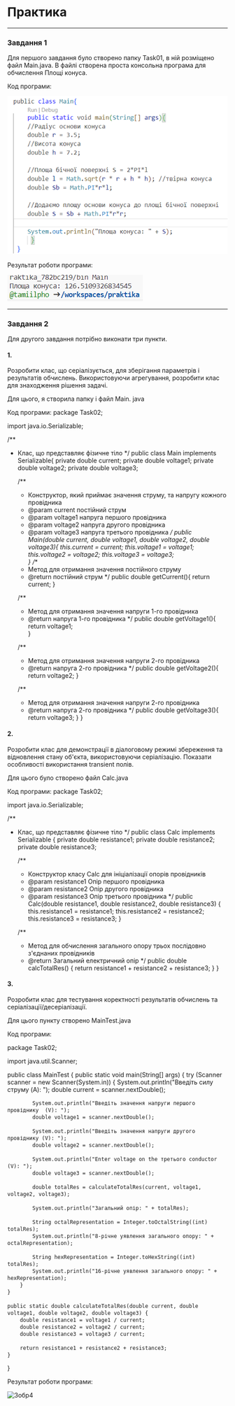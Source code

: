 # Практика
____
### Завдання 1
Для першого завдання було створено папку Task01, в ній розміщено файл Main.java. В файлі створена проста консольна програма для обчислення Площі конуса.

Код програми:

![Зобр1](img/image.png)

Результат роботи програми:

![Зобр2](img/image-1.png)

____
### Завдання 2
Для другого завдання потрібно виконати три пункти.

#### 1.
Розробити клас, що серіалізується, для зберігання параметрів і результатів обчислень. Використовуючи агрегування, розробити клас для знаходження рішення задачі.

Для цього, я створила папку і файл Main. java

Код програми:
package Task02;

import java.io.Serializable;

/**
 * Клас, що представляє фізичне тіло
 */
public class Main implements Serializable{
    private double current;
    private double voltage1;
    private double voltage2;
    private double voltage3; 
    
    /**
     * Конструктор, який приймає значення струму, та напругу кожного провідника
     * @param current постійний струм
     * @param voltage1 напруга першого провідника
     * @param voltage2 напруга другого провідника
     * @param voltage3 напруга третього провідника
     */ 
    public Main(double current, double voltage1, double voltage2, double voltage3){
        this.current = current;
        this.voltage1 = voltage1;
        this.voltage2 = voltage2;
        this.voltage3 = voltage3;    
}
    /**
     * Метод для отримання значення постійного струму
     * @return постійний струм
     */
    public double getCurrent(){
        return current;
    }

    /**
     * Метод для отримання значення напруги 1-го провідника
     * @return напруга 1-го провідника
     */
    public double getVoltage1(){
        return voltage1;   
    }
    
    /**
     * Метод для отримання значення напруги 2-го провідника
     * @return напруга 2-го провідника
     */
    public double getVoltage2(){
        return voltage2;
    }

    /**
     * Метод для отримання значення напруги 2-го провідника
     * @return напруга 2-го провідника
     */
    public double getVoltage3(){
        return voltage3;
    }
}

#### 2.
Розробити клас для демонстрації в діалоговому режимі збереження та відновлення стану об'єкта, використовуючи серіалізацію. Показати особливості використання transient полів.

Для цього було створено файл Calc.java

Код програми:
package Task02;

import java.io.Serializable;

/**
 * Клас, що представляє фізичне тіло
 */
public class Calc implements Serializable {
    private double resistance1;
    private double resistance2;
    private double resistance3;

    /**
     * Конструктор класу Calc для ініціалізації опорів провідників
     * @param resistance1 Опір першого провідника
     * @param resistance2 Опір другого провідника
     * @param resistance3 Опір третього провідника
     */
    public Calc(double resistance1, double resistance2, double resistance3) {
        this.resistance1 = resistance1;
        this.resistance2 = resistance2;
        this.resistance3 = resistance3;
    }

    /**
     * Метод для обчислення загального опору трьох послідовно з'єднаних провідників
     * @return Загальний електричний опір
     */
    public double calcTotalRes() {
        return resistance1 + resistance2 + resistance3;
    }
}

#### 3.
Розробити клас для тестування коректності результатів обчислень та серіалізації/десеріалізації.

Для цього пункту створено MainTest.java

Код програми:

package Task02;

import java.util.Scanner;

public class MainTest {
    public static void main(String[] args) {
        try (Scanner scanner = new Scanner(System.in)) {
            System.out.println("Введіть силу струму (A): ");
            double current = scanner.nextDouble();

            System.out.println("Введіть значення напруги першого провіднику  (V): ");
            double voltage1 = scanner.nextDouble();

            System.out.println("Введіть значення напруги другого провіднику (V): ");
            double voltage2 = scanner.nextDouble();

            System.out.println("Enter voltage on the третього conductor (V): ");
            double voltage3 = scanner.nextDouble();

            double totalRes = calculateTotalRes(current, voltage1, voltage2, voltage3);

            System.out.println("Загальний опір: " + totalRes);

            String octalRepresentation = Integer.toOctalString((int) totalRes);
            System.out.println("8-річне уявлення загального опору: " + octalRepresentation);

            String hexRepresentation = Integer.toHexString((int) totalRes);
            System.out.println("16-річне уявлення загального опору: " + hexRepresentation);
        }
    }

    public static double calculateTotalRes(double current, double voltage1, double voltage2, double voltage3) {
        double resistance1 = voltage1 / current;
        double resistance2 = voltage2 / current;
        double resistance3 = voltage3 / current;

        return resistance1 + resistance2 + resistance3;
    }
}

Результат роботи програми:

![Зобр4](4.png)
